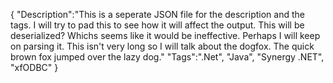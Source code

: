 {
	"Description":"This is a seperate JSON file for the description and the tags. I will try to pad this to see how it will affect the output. This will be deserialized? Whichs seems like it would be ineffective. Perhaps I will keep on parsing it. This isn't very long so I will talk about the dogfox. The quick brown fox jumped over the lazy dog."
	"Tags":".Net", "Java", "Synergy .NET", "xfODBC"
}
